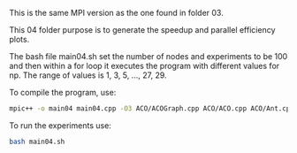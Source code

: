 This is the same MPI version as the one found in folder 03.

This 04 folder purpose is to generate the speedup and parallel efficiency plots.

The bash file main04.sh set the number of nodes and experiments to be 100 and then within a for loop it executes the program with different values for np. The range of values is 1, 3, 5, ..., 27, 29.

To compile the program, use:

```bash
mpic++ -o main04 main04.cpp -O3 ACO/ACOGraph.cpp ACO/ACO.cpp ACO/Ant.cpp Utils/GraphConstructor.cpp MST/MST.cpp MST/OneTree.cpp
```

To run the experiments use:

``` bash
bash main04.sh
```